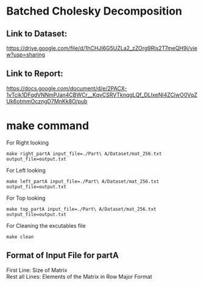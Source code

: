 # Batched Cholesky Decomposition

## Link to Dataset:
https://drive.google.com/file/d/1hCHJI6G5UZLa2_zZOrg9RIs2T7meQH9j/view?usp=sharing

## Link to Report:
https://docs.google.com/document/d/e/2PACX-1vTcik1DFqdVNNmPJan4CBWCr__KqvCSRVTknqgLQf_DLIxeNI4ZCiwO0VqZUk6otmmOczngD7MnKk8O/pub

# make command
For Right looking
```
make right_partA input_file=./Part\ A/Dataset/mat_256.txt output_file=output.txt
```

For Left looking
```
make left_partA input_file=./Part\ A/Dataset/mat_256.txt output_file=output.txt
```

For Top looking
```
make top_partA input_file=./Part\ A/Dataset/mat_256.txt output_file=output.txt
```

For Cleaning the excutables file
```
make clean
```

## Format of Input File for partA
First Line: Size of Matrix <br />
Rest all Lines: Elements of the Matrix in Row Major Format <br />
